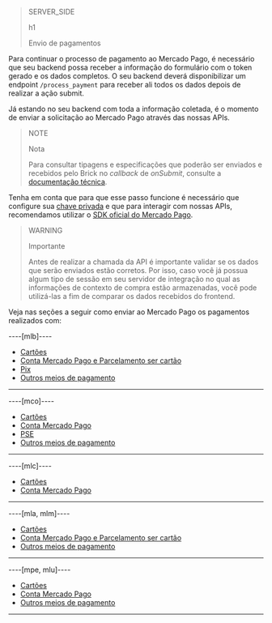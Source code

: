 > SERVER_SIDE
>
> h1
>
> Envio de pagamentos

Para continuar o processo de pagamento ao Mercado Pago, é necessário que seu backend possa receber a informação do formulário com o token gerado e os dados completos. O seu backend deverá disponibilizar um endpoint `/process_payment` para receber ali todos os dados depois de realizar a ação submit.

Já estando no seu backend com toda a informação coletada, é o momento de enviar a solicitação ao Mercado Pago através das nossas APIs.

> NOTE
>
> Nota
>
> Para consultar tipagens e especificações que poderão ser enviados e recebidos pelo Brick no _callback_ de _onSubmit_, consulte a [documentação técnica](https://github.com/mercadopago/sdk-js/blob/main/API/bricks/payment.md).

Tenha em conta que para que esse passo funcione é necessário que configure sua [chave privada](/developers/pt/guides/additional-content/your-integrations/credentials) e que para interagir com nossas APIs, recomendamos utilizar o [SDK oficial do Mercado Pago](/developers/pt/docs/sdks-library/landing).

> WARNING
> 
> Importante
>
> Antes de realizar a chamada da API é importante validar se os dados que serão enviados estão corretos. Por isso, caso você já possua algum tipo de sessão em seu servidor de integração no qual as informações de contexto de compra estão armazenadas, você pode utilizá-las a fim de comparar os dados recebidos do frontend.

Veja nas seções a seguir como enviar ao Mercado Pago os pagamentos realizados com:

----[mlb]----
* [Cartões](/developers/pt/docs/checkout-bricks/payment-brick/payment-submission/cards)
* [Conta Mercado Pago e Parcelamento ser cartão](/developers/pt/docs/checkout-bricks/payment-brick/payment-submission/wallet-credits)
* [Pix](/developers/pt/docs/checkout-bricks/payment-brick/payment-submission/pix)
* [Outros meios de pagamento](/developers/pt/docs/checkout-bricks/payment-brick/payment-submission/other-payment-methods)

------------
----[mco]----
* [Cartões](/developers/pt/docs/checkout-bricks/payment-brick/payment-submission/cards)
* [Conta Mercado Pago](/developers/pt/docs/checkout-bricks/payment-brick/payment-submission/wallet)
* [PSE](/developers/pt/docs/checkout-bricks/payment-brick/payment-submission/pse)
* [Outros meios de pagamento](/developers/pt/docs/checkout-bricks/payment-brick/payment-submission/other-payment-methods)

------------
----[mlc]----
* [Cartões](/developers/pt/docs/checkout-bricks/payment-brick/payment-submission/cards)
* [Conta Mercado Pago](/developers/pt/docs/checkout-bricks/payment-brick/payment-submission/wallet)

------------
----[mla, mlm]----
* [Cartões](/developers/pt/docs/checkout-bricks/payment-brick/payment-submission/cards)
* [Conta Mercado Pago e Parcelamento ser cartão](/developers/pt/docs/checkout-bricks/payment-brick/payment-submission/wallet-credits)
* [Outros meios de pagamento](/developers/pt/docs/checkout-bricks/payment-brick/payment-submission/other-payment-methods)

------------
----[mpe, mlu]----
* [Cartões](/developers/pt/docs/checkout-bricks/payment-brick/payment-submission/cards)
* [Conta Mercado Pago](/developers/pt/docs/checkout-bricks/payment-brick/payment-submission/wallet)
* [Outros meios de pagamento](/developers/pt/docs/checkout-bricks/payment-brick/payment-submission/other-payment-methods)

------------